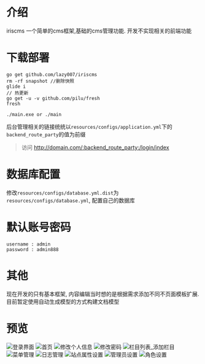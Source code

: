# 介绍 #
iriscms 一个简单的cms框架,基础的cms管理功能.
开发不实现相关的前端功能



# 下载部署 #
```
go get github.com/lazy007/iriscms
rm -rf snapshot //删除快照
glide i
// 热更新
go get -u -v github.com/pilu/fresh
fresh

./main.exe or ./main
```
后台管理相关的链接统统以`resources/configs/application.yml`下的`backend_route_party`的值为前缀

> 访问 http://domain.com/:backend_route_party:/login/index

# 数据库配置 #

修改`resources/configs/database.yml.dist`为`resources/configs/database.yml`, 配置自己的数据库

# 默认账号密码 #
```
username : admin
password : admin888
```

# 其他 #

现在开发的只有基本框架, 内容编辑当时想的是根据需求添加不同不页面模板扩展. 目前暂定使用自动生成模型的方式构建文档模型

# 预览 #
![登录界面](snapshot/01.png)
![首页](snapshot/02.png)
![修改个人信息](snapshot/03.png)
![修改密码](snapshot/04.png)
![栏目列表_添加栏目](snapshot/05.png)
![菜单管理](snapshot/06.png)
![日志管理](snapshot/07.png)
![站点属性设置](snapshot/08.png)
![管理员设置](snapshot/09.png)
![角色设置](snapshot/10.png)




